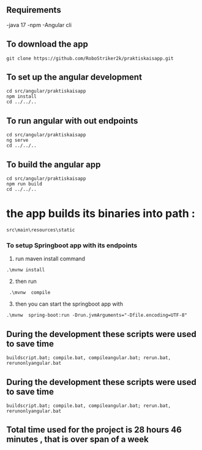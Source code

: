 ## Requirements

-java 17
-npm 
-Angular cli


## To download the app
 ```
 git clone https://github.com/RoboStriker2k/praktiskaisapp.git
```
## To set up the angular development
```
cd src/angular/praktiskaisapp
npm install
cd ../../..

```
## To run angular with out endpoints
```
cd src/angular/praktiskaisapp
ng serve
cd ../../..
```

## To build the angular app
```
cd src/angular/praktiskaisapp
npm run build
cd ../../..

```
# the app builds its binaries into path : 
```
src\main\resources\static 
```
### To setup Springboot app with its endpoints
1.  run maven install command
   
` .\mvnw install `

2. then run
   
` .\mvnw  compile`

3. then you can start the springboot app with
   
` .\mvnw  spring-boot:run -Drun.jvmArguments="-Dfile.encoding=UTF-8" `

## During the development these scripts were used to save time
```
buildscript.bat; compile.bat, compileangular.bat; rerun.bat, rerunonlyangular.bat
```

## During the development these scripts were used to save time
```
buildscript.bat; compile.bat, compileangular.bat; rerun.bat, rerunonlyangular.bat
```


## Total time used for the project is   28 hours 46 minutes , that is over span of a week
